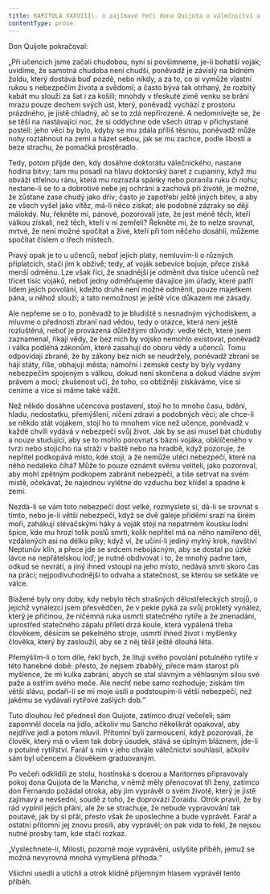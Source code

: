```yaml
---
title: KAPITOLA XXXVIII\. o zajímavé řeči dona Quijota o válečnictví a umění\.
contentType: prose
---
```


<section>

Don Quijote pokračoval:

„Při učencích jsme začali chudobou, nyní si povšimneme, je-li bohatší voják; uvidíme, že samotná chudoba není chudší, poněvadž je závislý na bídném žoldu, který dostává buď pozdě, nebo nikdy, a za to, co si vymůže vlastní rukou s nebezpečím života a svědomí; a často bývá tak otrhaný, že rozbitý kabát mu slouží za šat i za košili; mnohdy v třeskuté zimě venku se brání mrazu pouze dechem svých úst, který, poněvadž vychází z prostoru prázdného, je jistě chladný, ač se to zdá nepřirozené. A nedomnívejte se, že se těší na nastávající noc, že si oddychne ode všech útrap v přichystané posteli: jeho věcí by bylo, kdyby se mu zdála příliš těsnou, poněvadž může nohy roztáhnout na zemi a házet sebou, jak se mu zachce, podle libosti a beze strachu, že pomačká prostěradlo.

Tedy, potom přijde den, kdy dosáhne doktorátu válečnického, nastane hodina bitvy; tam mu posadí na hlavu doktorský baret z cupaniny, když mu obváží střelnou ránu, která mu rozrazila spánky nebo poranila ruku či nohu; nestane-li se to a dobrotivé nebe jej ochrání a zachová při životě, je možné, že zůstane zase chudý jako dřív; často je zapotřebí ještě jiných bitev, a aby ze všech vyšel jako vítěz, má-li něco získat; ale podobné zázraky se dějí málokdy. Nu, řekněte mi, pánové, pozorovali jste, že jest méně těch, kteří válkou získali, než těch, kteří v ní zemřeli? Řekněte mi, že to nelze srovnat, mrtvé, že není možné spočítat a živé, kteří při tom něčeho dosáhli, můžeme spočítat číslem o třech místech.

Pravý opak je to u učenců, neboť jejich platy, nemluvím-li o různých příplatcích, stačí jim k obživě; tedy, ať voják sebevíce bojuje, přece získá menší odměnu. Lze však říci, že snadnější je odměnit dva tisíce učenců než třicet tisíc vojáků, neboť jedny odměňujeme dávajíce jim úřady, které patří lidem jejich povolání, kdežto druhé není možné odměnit, pouze majetkem pána, u něhož slouží; a tato nemožnost je ještě více důkazem mé zásady.

Ale nepřeme se o to, poněvadž to je bludiště s nesnadným východiskem, a mluvme o přednosti zbraní nad vědou, tedy o otázce, která není ještě rozluštěná, neboť je provázená důležitými důvody: vedle těch, které jsem zaznamenal, říkají vědy, že bez nich by vojsko nemohlo existovat, poněvadž i válka podléhá zákonům, které zasahují do oboru vědy a učenců. Tomu odpovídají zbraně, že by zákony bez nich se neudržely, poněvadž zbraní se hájí státy, říše, obhajují města; námořní i zemské cesty by byly vydány nebezpečím spojeným s válkou, dokud není skončena a dokud vládne svým právem a mocí; zkušenost učí, že toho, co obtížněji získáváme, více si ceníme a více si máme také vážit.

Než někdo dosáhne učencova postavení, stojí ho to mnoho času, bdění, hladu, nedostatku, přemýšlení, ničení zdraví a podobných věcí; ale chce-li se někdo stát vojákem, stojí ho to mnohem více než učence, poněvadž v každé chvíli vydává v nebezpečí svůj život. Jak by se asi musel bát chudoby a nouze studující, aby se to mohlo porovnat s bázní vojáka, obklíčeného v tvrzi nebo stojícího na stráži v baště nebo na hradbě, když pozoruje, že nepřítel podkopává místo, kde stojí, a že nemůže utéci nebezpečí, které na něho nedaleko číhá? Může to pouze oznámit svému veliteli, jako pozoroval, aby mohl zpětným podkopem zabránit nebezpečí, a tiše setrvat na svém místě, očekávat, že najednou vylétne do vzduchu bez křídel a spadne k zemi.

Nezdá-li se vám toto nebezpečí dost velké, rozmyslete si, dá-li se srovnat s tímto, nebo je-li větší nebezpečí, když se dvě galeje příděmi srazí na širém moři, zahákují slévačskými háky a voják stojí na nepatrném kousku lodní špice, kde mu hrozí tolik poslů smrti, kolik nepřítel má na něho namířeno děl, vzdálených asi na délku píky; když ví, že učiní-li jediný mylný krok, navštíví Neptunův klín, a přece jde se srdcem nebojácným, aby se dostal po úzké lávce na nepřátelskou loď; je nutné obdivovat i to, že mnohý padne tam, odkud se nevrátí, a jiný ihned vstoupí na jeho místo, nedává smrti skoro čas na práci; nejpodivuhodnější to odvaha a statečnost, se kterou se setkáte ve válce.

Blažené byly ony doby, kdy nebylo těch strašných dělostřeleckých strojů, o jejichž vynálezci jsem přesvědčen, že v pekle pyká za svůj prokletý vynález, který je příčinou, že ničemná ruka usmrtí statečného rytíře a že znenadání, uprostřed statečného zápalu přiletí drzá koule, která vypálená třeba člověkem, děsícím se pekelného stroje, usmrtí ihned život i myšlenky člověka, který by zasloužil, aby se z něj těšil ještě dlouhá léta.

Přemýšlím-li o tom díle, řekl bych, že lituji svého povolání potulného rytíře v této hanebné době: přesto, že nejsem zbabělý, přece mám starost při myšlence, že mi kulka zabrání, abych se stal slavným a věhlasným silou své paže a ostřím svého meče. Ale nechť nebe samo rozhoduje; získám tím větší slávu, podaří-li se mi moje úsilí a podstoupím-li větší nebezpečí, než jakému se vydávali rytířové zašlých dob.“

Tuto dlouhou řeč přednesl don Quijote, zatímco druzí večeřeli; sám zapomněl docela na jídlo, ačkoliv mu Sancho několikrát opakoval, aby nejdříve jedl a potom mluvil. Přítomní byli zarmoucení, když pozorovali, že člověk, který má o všem tak dobrý úsudek, stává se úplným bláznem, jde-li o potulné rytířství. Farář s ním v jeho chvále válečnictví souhlasil, ačkoliv sám byl učencem a člověkem graduovaným.

Po večeři odklidili ze stolu, hostinská s dcerou a Maritornes připravovaly pokoj dona Quijota de la Mancha, v němž měly přenocovat tři ženy, zatímco don Fernando požádal otroka, aby jim vyprávěl o svém životě, který je jistě zajímavý a nevšední, soudě z toho, že doprovází Zoraidu. Otrok pravil, že by rád vyplnil jejich přání, ale že se strachuje, že nebude vypravování tak poutavé, jak by si přál, přesto však že uposlechne a bude vyprávět. Farář a ostatní přítomní jej znovu prosili, aby vyprávěl; on pak vida to řekl, že nejsou nutné prosby tam, kde stačí rozkaz.

„Vyslechnete-li, Milosti, pozorně moje vyprávění, uslyšíte příběh, jemuž se možná nevyrovná mnohá vymyšlená příhoda.“

Všichni usedli a utichli a otrok klidně příjemným hlasem vyprávěl tento příběh.

</section>
